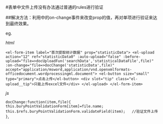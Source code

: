 #表单中文件上传没有办法通过普通的rules进行验证


##解决方法：利用<el-upload>中的on-change事件来改变prop的值，再对单项进行验证来达到最终效果。


eg.


_html_

`<el-form-item label="首次提取统计数据" prop="statisticData">
  <el-upload action="12" ref="statisticData0" :auto-upload="false" :before-upload="file=>docUploadFun('searchData','statisticalDataFile',file)" :on-change="file=>docChange('statisticData',file)" accept="application/msword,application/vnd.openxmlformats-officedocument.wordprocessingml.document">
    <el-button size="small" type="primary">点击上传</el-button>
      <div slot="tip" class="el-upload__tip">只能上传excel文件</div>
  </el-upload>
</el-form-item>`

_js_

`docChange:function(item,file){
  this.buryPointValidationForm[item]=file.name;
  this.$refs.buryPointValidationForm.validateField(item);	//验证文件上传
}`,
